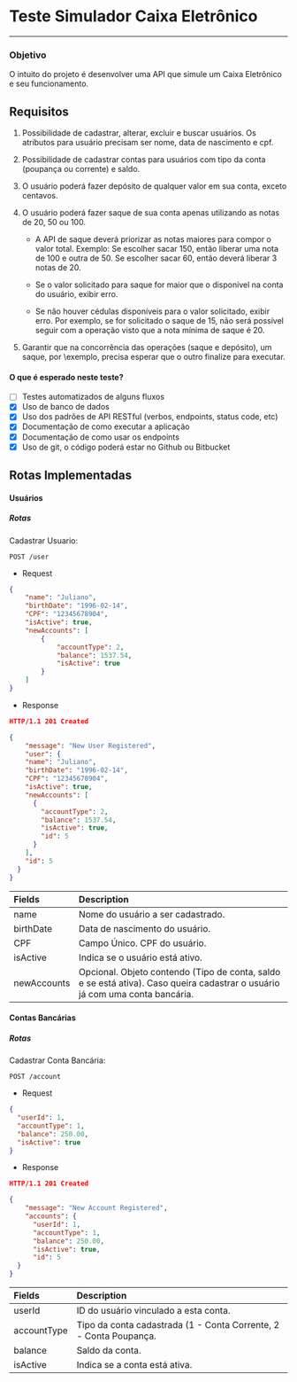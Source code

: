 # Teste Simulador Caixa Eletrônico

---

### Objetivo

O intuito do projeto é desenvolver uma API que simule um Caixa Eletrônico e seu funcionamento.

## Requisitos

1. Possibilidade de cadastrar, alterar, excluir e buscar usuários. Os atributos para usuário precisam ser nome, data de nascimento e cpf.

2. Possibilidade de cadastrar contas para usuários com tipo da conta (poupança ou corrente) e saldo.

3. O usuário poderá fazer depósito de qualquer valor em sua conta, exceto centavos.

4. O usuário poderá fazer saque de sua conta apenas utilizando as notas de 20, 50 ou 100.

    - A API de saque deverá priorizar as notas maiores para compor o valor total. Exemplo:  Se escolher sacar 150, então liberar uma nota de 100 e outra de 50. Se escolher sacar 60, então deverá liberar 3 notas de 20.

    -  Se o valor solicitado para saque for maior que o disponível na conta do usuário, exibir erro.

    - Se não houver cédulas disponíveis para o valor solicitado, exibir erro. Por exemplo, se for solicitado o saque de 15, não será possível seguir com a operação visto que a nota mínima de saque é 20.

5. Garantir que na concorrência das operações (saque e depósito), um saque, por \exemplo, precisa esperar que o outro finalize para executar.


#### O que é esperado neste teste?

- [ ] Testes automatizados de alguns fluxos
- [x] Uso de banco de dados
- [x] Uso dos padrões de API RESTful (verbos, endpoints, status code, etc)
- [x] Documentação de como executar a aplicação
- [x] Documentação de como usar os endpoints
- [x] Uso de git, o código poderá estar no Github ou Bitbucket

## Rotas Implementadas

#### Usuários

##### Rotas
Cadastrar Usuario:
```
POST /user
```
* Request
```json {.line-numbers}
{
	"name": "Juliano",
	"birthDate": "1996-02-14",
	"CPF": "12345678904",
	"isActive": true,
	"newAccounts": [
		{
			"accountType": 2,
			"balance": 1537.54,
			"isActive": true
		}
	]
}
```
* Response
```json {.line-numbers}
HTTP/1.1 201 Created

{
    "message": "New User Registered",
    "user": {
    "name": "Juliano",
    "birthDate": "1996-02-14",
    "CPF": "12345678904",
    "isActive": true,
    "newAccounts": [
      {
        "accountType": 2,
        "balance": 1537.54,
        "isActive": true,
        "id": 5
      }
    ],
    "id": 5
  }
}
```
| Fields        | Description                                                            |
|:------------- |:-------------                                                          |
| name          | Nome do usuário a ser cadastrado.                                      |
| birthDate     | Data de nascimento do usuário.                                         |
| CPF           | Campo Único. CPF do usuário.                                           |
| isActive      | Indica se o usuário está ativo.                                        |
| newAccounts   | Opcional. Objeto contendo (Tipo de conta, saldo e se está ativa). Caso queira cadastrar o usuário já com uma conta bancária.   |

#### Contas Bancárias

##### Rotas
Cadastrar Conta Bancária:
```
POST /account
```
* Request
```json {.line-numbers}
{
  "userId": 1,
  "accountType": 1,
  "balance": 250.00,
  "isActive": true
}
```
* Response
```json {.line-numbers}
HTTP/1.1 201 Created

{
    "message": "New Account Registered",
    "accounts": {
      "userId": 1,
      "accountType": 1,
      "balance": 250.00,
      "isActive": true,
      "id": 5
  }
}
```
| Fields        | Description                                                            |
|:------------- |:-------------                                                          |
| userId        | ID do usuário vinculado a esta conta.                                  |
| accountType   | Tipo da conta cadastrada (1 - Conta Corrente, 2 - Conta Poupança.      |
| balance       | Saldo da conta.                                                        |
| isActive      | Indica se a conta está ativa.                                          |